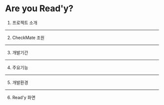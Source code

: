 # Are you Read'y?
1. 프로젝트 소개
---
2. CheckMate 조원
---
3. 개발기간
---
4. 주요기능
---
5. 개발환경
---
6. Read'y 화면
